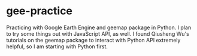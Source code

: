 # gee-practice
Practicing with Google Earth Engine and geemap package in Python. I plan to try some things out with JavaScript API, as well. I found Qiusheng Wu's tutorials on the geemap package to interact with Python API extremely helpful, so I am starting with Python first. 
